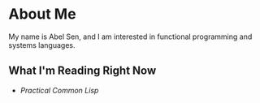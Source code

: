 # About Me
My name is Abel Sen, and I am interested in functional programming and systems languages.

## What I'm Reading Right Now
* _Practical Common Lisp_
